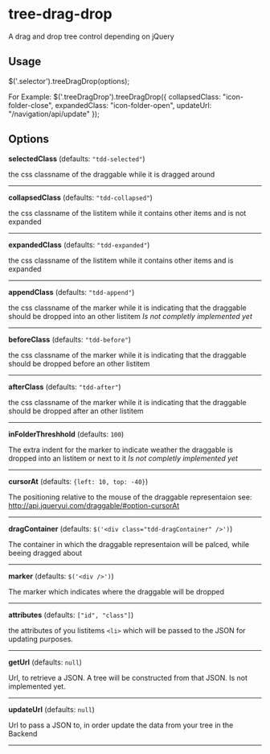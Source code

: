 tree-drag-drop
==============

A drag and drop tree control depending on jQuery

Usage
-----

$('.selector').treeDragDrop(options); 


For Example:
$('.treeDragDrop').treeDragDrop({
	collapsedClass: "icon-folder-close", 
	expandedClass: "icon-folder-open", 
	updateUrl: "/navigation/api/update"
}); 


Options
-------


**selectedClass** (defaults: `"tdd-selected"`)

the css classname of the draggable while it is dragged around

* * *

**collapsedClass** (defaults: `"tdd-collapsed"`)

the css classname of the listitem while it contains other items and is not expanded

* * *

**expandedClass** (defaults: `"tdd-expanded"`)

the css classname of the listitem while it contains other items and is expanded

* * *

**appendClass** (defaults: `"tdd-append"`)

the css classname of the marker while it is indicating that the draggable should be dropped into an other listitem
*Is not completly  implemented yet*

* * *

**beforeClass** (defaults: `"tdd-before"`)

the css classname of the marker while it is indicating that the draggable should be dropped before an other listitem

* * *

**afterClass** (defaults: `"tdd-after"`)

the css classname of the marker while it is indicating that the draggable should be dropped after an other listitem

* * *

**inFolderThreshhold** (defaults: `100`)

The extra indent for the marker to indicate weather the draggable is dropped into an listitem or next to it
*Is not completly implemented yet*

* * *

**cursorAt** (defaults: `{left: 10, top: -40}`)

The positioning relative to the mouse of the draggable representaion see: http://api.jqueryui.com/draggable/#option-cursorAt

* * *

**dragContainer** (defaults: `$('<div class="tdd-dragContainer" />')`)

The container in which the draggable representaion will be palced, while beeing dragged about

* * *

**marker** (defaults: `$('<div />')`)

The marker which indicates where the draggable will be dropped

* * *

**attributes** (defaults: `["id", "class"]`)

the attributes of you listitems `<li>` which will be passed to the JSON for updating purposes.

* * *

**getUrl** (defaults: `null`)

Url, to retrieve a JSON. A tree will be constructed from that JSON. Is not implemented yet.

* * *

**updateUrl** (defaults: `null`)

Url to pass a JSON to, in order update the data from your tree in the Backend

* * *